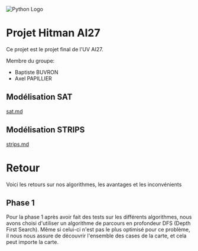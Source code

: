 ![Python Logo](https://www.python.org/static/community_logos/python-logo-master-v3-TM.png)

# Projet Hitman AI27

Ce projet est le projet final de l'UV AI27.

Membre du groupe:

- Baptiste BUVRON
- Axel PAPILLIER

## Modélisation SAT

[sat.md](sat.md)


## Modélisation STRIPS

[strips.md](strips.md)

# Retour

Voici les retours sur nos algorithmes, les avantages et les inconvénients

## Phase 1

Pour la phase 1 après avoir fait des tests sur les différents algorithmes, nous avons choisi d'utiliser un algorithme de parcours en profondeur DFS (Depth First Search).
Même si celui-ci n'est pas le plus optimisé pour ce problème, il nous nous assure de découvrir l'ensemble des cases de la carte, et cela peut importe la carte.
